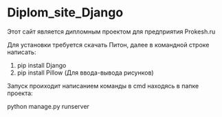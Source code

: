 # Diplom_site_Django
Этот сайт является дипломным проектом для предприятия Prokesh.ru

Для установки требуется скачать Питон, далее в командной строке написать:
 
1. pip install Django
2. pip install Pillow (Для ввода-вывода рисунков)

Запуск проиходит написанием команды в cmd находясь в папке проекта: 

python manage.py runserver